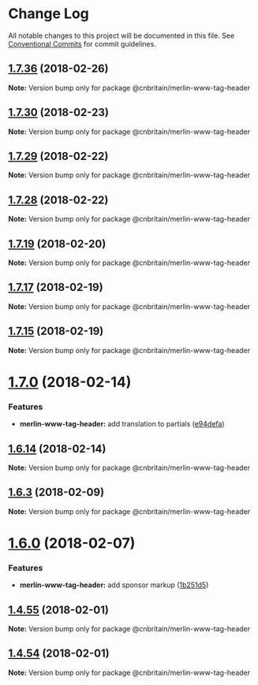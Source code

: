 # Change Log

All notable changes to this project will be documented in this file.
See [Conventional Commits](https://conventionalcommits.org) for commit guidelines.

<a name="1.7.36"></a>
## [1.7.36](https://github.com/cnduk/merlin-www-components/compare/@cnbritain/merlin-www-tag-header@1.7.35...@cnbritain/merlin-www-tag-header@1.7.36) (2018-02-26)




**Note:** Version bump only for package @cnbritain/merlin-www-tag-header

<a name="1.7.30"></a>
## [1.7.30](https://github.com/cnduk/merlin-www-components/compare/@cnbritain/merlin-www-tag-header@1.7.29...@cnbritain/merlin-www-tag-header@1.7.30) (2018-02-23)




**Note:** Version bump only for package @cnbritain/merlin-www-tag-header

<a name="1.7.29"></a>
## [1.7.29](https://github.com/cnduk/merlin-www-components/compare/@cnbritain/merlin-www-tag-header@1.7.28...@cnbritain/merlin-www-tag-header@1.7.29) (2018-02-22)




**Note:** Version bump only for package @cnbritain/merlin-www-tag-header

<a name="1.7.28"></a>
## [1.7.28](https://github.com/cnduk/merlin-www-components/compare/@cnbritain/merlin-www-tag-header@1.7.27...@cnbritain/merlin-www-tag-header@1.7.28) (2018-02-22)




**Note:** Version bump only for package @cnbritain/merlin-www-tag-header

<a name="1.7.19"></a>
## [1.7.19](https://github.com/cnduk/merlin-www-components/compare/@cnbritain/merlin-www-tag-header@1.7.18...@cnbritain/merlin-www-tag-header@1.7.19) (2018-02-20)




**Note:** Version bump only for package @cnbritain/merlin-www-tag-header

<a name="1.7.17"></a>
## [1.7.17](https://github.com/cnduk/merlin-www-components/compare/@cnbritain/merlin-www-tag-header@1.7.16...@cnbritain/merlin-www-tag-header@1.7.17) (2018-02-19)




**Note:** Version bump only for package @cnbritain/merlin-www-tag-header

<a name="1.7.15"></a>
## [1.7.15](https://github.com/cnduk/merlin-www-components/compare/@cnbritain/merlin-www-tag-header@1.7.14...@cnbritain/merlin-www-tag-header@1.7.15) (2018-02-19)




**Note:** Version bump only for package @cnbritain/merlin-www-tag-header

<a name="1.7.0"></a>
# [1.7.0](https://github.com/cnduk/merlin-www-components/compare/@cnbritain/merlin-www-tag-header@1.6.16...@cnbritain/merlin-www-tag-header@1.7.0) (2018-02-14)


### Features

* **merlin-www-tag-header:** add translation to partials ([e94defa](https://github.com/cnduk/merlin-www-components/commit/e94defa))




<a name="1.6.14"></a>
## [1.6.14](https://github.com/cnduk/merlin-www-components/compare/@cnbritain/merlin-www-tag-header@1.6.13...@cnbritain/merlin-www-tag-header@1.6.14) (2018-02-14)




**Note:** Version bump only for package @cnbritain/merlin-www-tag-header

<a name="1.6.3"></a>
## [1.6.3](https://github.com/cnduk/merlin-www-components/compare/@cnbritain/merlin-www-tag-header@1.6.2...@cnbritain/merlin-www-tag-header@1.6.3) (2018-02-09)




**Note:** Version bump only for package @cnbritain/merlin-www-tag-header

<a name="1.6.0"></a>
# [1.6.0](https://github.com/cnduk/merlin-www-components/compare/@cnbritain/merlin-www-tag-header@1.5.3...@cnbritain/merlin-www-tag-header@1.6.0) (2018-02-07)


### Features

* **merlin-www-tag-header:** add sponsor markup ([1b251d5](https://github.com/cnduk/merlin-www-components/commit/1b251d5))




<a name="1.4.55"></a>
## [1.4.55](https://github.com/cnduk/merlin-www-components/compare/@cnbritain/merlin-www-tag-header@1.4.54...@cnbritain/merlin-www-tag-header@1.4.55) (2018-02-01)




**Note:** Version bump only for package @cnbritain/merlin-www-tag-header

<a name="1.4.54"></a>
## [1.4.54](https://github.com/cnduk/merlin-www-components/compare/@cnbritain/merlin-www-tag-header@1.4.53...@cnbritain/merlin-www-tag-header@1.4.54) (2018-02-01)




**Note:** Version bump only for package @cnbritain/merlin-www-tag-header
